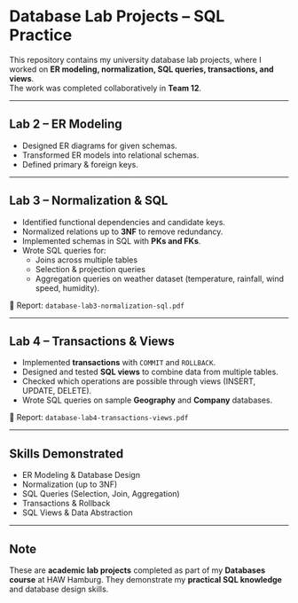 # Database Lab Projects – SQL Practice

This repository contains my university database lab projects, where I worked on **ER modeling, normalization, SQL queries, transactions, and views**.  
The work was completed collaboratively in **Team 12**.

---

##  Lab 2 – ER Modeling
- Designed ER diagrams for given schemas.
- Transformed ER models into relational schemas.
- Defined primary & foreign keys.

---

##  Lab 3 – Normalization & SQL
- Identified functional dependencies and candidate keys.
- Normalized relations up to **3NF** to remove redundancy.
- Implemented schemas in SQL with **PKs and FKs**.
- Wrote SQL queries for:
  - Joins across multiple tables  
  - Selection & projection queries  
  - Aggregation queries on weather dataset (temperature, rainfall, wind speed, humidity).  

📄 Report: `database-lab3-normalization-sql.pdf`

---

##  Lab 4 – Transactions & Views
- Implemented **transactions** with `COMMIT` and `ROLLBACK`.
- Designed and tested **SQL views** to combine data from multiple tables.
- Checked which operations are possible through views (INSERT, UPDATE, DELETE).
- Wrote SQL queries on sample **Geography** and **Company** databases.

📄 Report: `database-lab4-transactions-views.pdf`

---

##  Skills Demonstrated
- ER Modeling & Database Design  
- Normalization (up to 3NF)  
- SQL Queries (Selection, Join, Aggregation)  
- Transactions & Rollback  
- SQL Views & Data Abstraction  

---

##  Note
These are **academic lab projects** completed as part of my **Databases course** at HAW Hamburg. They demonstrate my **practical SQL knowledge** and database design skills.
